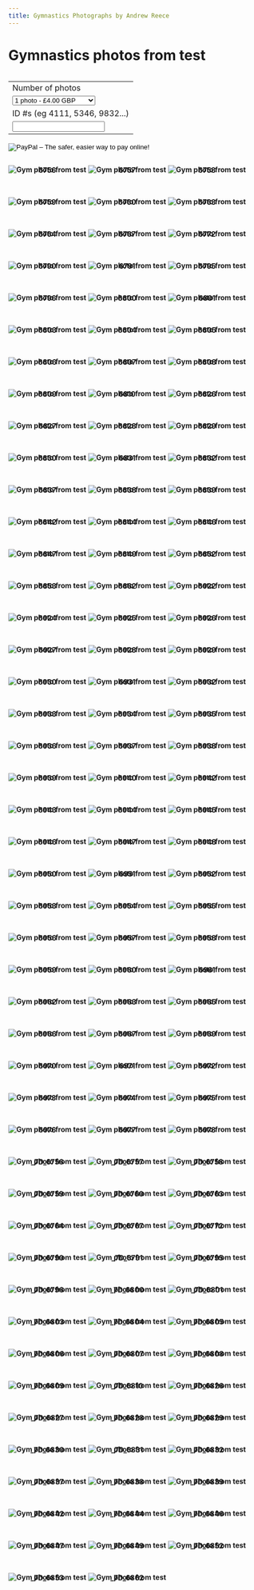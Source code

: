 ```yaml
---
title: Gymnastics Photographs by Andrew Reece
---
```

<link href='/style.css' rel='stylesheet'/>
<style>
p{display: inline-block; text-align: center; font-weight: bold; margin-bottom: 2rem}
img{margin-bottom: -1rem;}
form{display: inline-block;}
.markdown-body{text-align: center;}
</style>
<h1>Gymnastics photos from test</h1>
<div id='paypal-form'>
<form action='https://www.paypal.com/cgi-bin/webscr' method='post' target='_top'>
<input type='hidden' name='cmd' value='_s-xclick'>
<input type='hidden' name='hosted_button_id' value='TZVZSSM5635N8'>
<table>
<tr><td><input type='hidden' name='on0' value='Number of photos'>Number of photos</td></tr><tr><td><select name='os0'>
<option value='1'>1 photo - £4.00 GBP</option>
<option value='2'>2 photos - £7.00 GBP</option>
<option value='3'>3 photos - £10.00 GBP</option>
<option value='5'>5 photos - £15.00 GBP</option>
<option value='8'>8 photos - £20.00 GBP</option>
<option value='10'>10 photos - £24.00 GBP</option>
<option value='15'>15 photos - £35.00 GBP</option>
<option value='20'>20 photos - £42.00 GBP</option>
</select> </td></tr>
<tr><td><input type='hidden' name='on1' value='ID #s (eg 4111, 5346, 9832...)'>ID #s (eg 4111, 5346, 9832...)</td></tr><tr><td><input type='text' name='os1' maxlength='200'></td></tr>
</table>
<input type='hidden' name='currency_code' value='GBP'>
<input type='image' src='https://www.paypalobjects.com/en_GB/i/btn/btn_buynow_SM.gif' border='0' name='submit' alt='PayPal – The safer, easier way to pay online!'>
<img alt='' border='0' src='https://www.paypalobjects.com/en_GB/i/scr/pixel.gif' width='1' height='1'>
</form>
</div>

![Gym photo from test](https://github.com/azmr/portfolio/raw/master/gymphotos/test/6756.jpg)  
6756

![Gym photo from test](https://github.com/azmr/portfolio/raw/master/gymphotos/test/6757.jpg)  
6757

![Gym photo from test](https://github.com/azmr/portfolio/raw/master/gymphotos/test/6758.jpg)  
6758

![Gym photo from test](https://github.com/azmr/portfolio/raw/master/gymphotos/test/6759.jpg)  
6759

![Gym photo from test](https://github.com/azmr/portfolio/raw/master/gymphotos/test/6760.jpg)  
6760

![Gym photo from test](https://github.com/azmr/portfolio/raw/master/gymphotos/test/6763.jpg)  
6763

![Gym photo from test](https://github.com/azmr/portfolio/raw/master/gymphotos/test/6764.jpg)  
6764

![Gym photo from test](https://github.com/azmr/portfolio/raw/master/gymphotos/test/6767.jpg)  
6767

![Gym photo from test](https://github.com/azmr/portfolio/raw/master/gymphotos/test/6772.jpg)  
6772

![Gym photo from test](https://github.com/azmr/portfolio/raw/master/gymphotos/test/6790.jpg)  
6790

![Gym photo from test](https://github.com/azmr/portfolio/raw/master/gymphotos/test/6791.jpg)  
6791

![Gym photo from test](https://github.com/azmr/portfolio/raw/master/gymphotos/test/6795.jpg)  
6795

![Gym photo from test](https://github.com/azmr/portfolio/raw/master/gymphotos/test/6796.jpg)  
6796

![Gym photo from test](https://github.com/azmr/portfolio/raw/master/gymphotos/test/6800.jpg)  
6800

![Gym photo from test](https://github.com/azmr/portfolio/raw/master/gymphotos/test/6801.jpg)  
6801

![Gym photo from test](https://github.com/azmr/portfolio/raw/master/gymphotos/test/6803.jpg)  
6803

![Gym photo from test](https://github.com/azmr/portfolio/raw/master/gymphotos/test/6804.jpg)  
6804

![Gym photo from test](https://github.com/azmr/portfolio/raw/master/gymphotos/test/6805.jpg)  
6805

![Gym photo from test](https://github.com/azmr/portfolio/raw/master/gymphotos/test/6806.jpg)  
6806

![Gym photo from test](https://github.com/azmr/portfolio/raw/master/gymphotos/test/6807.jpg)  
6807

![Gym photo from test](https://github.com/azmr/portfolio/raw/master/gymphotos/test/6808.jpg)  
6808

![Gym photo from test](https://github.com/azmr/portfolio/raw/master/gymphotos/test/6809.jpg)  
6809

![Gym photo from test](https://github.com/azmr/portfolio/raw/master/gymphotos/test/6810.jpg)  
6810

![Gym photo from test](https://github.com/azmr/portfolio/raw/master/gymphotos/test/6826.jpg)  
6826

![Gym photo from test](https://github.com/azmr/portfolio/raw/master/gymphotos/test/6827.jpg)  
6827

![Gym photo from test](https://github.com/azmr/portfolio/raw/master/gymphotos/test/6828.jpg)  
6828

![Gym photo from test](https://github.com/azmr/portfolio/raw/master/gymphotos/test/6829.jpg)  
6829

![Gym photo from test](https://github.com/azmr/portfolio/raw/master/gymphotos/test/6830.jpg)  
6830

![Gym photo from test](https://github.com/azmr/portfolio/raw/master/gymphotos/test/6831.jpg)  
6831

![Gym photo from test](https://github.com/azmr/portfolio/raw/master/gymphotos/test/6832.jpg)  
6832

![Gym photo from test](https://github.com/azmr/portfolio/raw/master/gymphotos/test/6837.jpg)  
6837

![Gym photo from test](https://github.com/azmr/portfolio/raw/master/gymphotos/test/6838.jpg)  
6838

![Gym photo from test](https://github.com/azmr/portfolio/raw/master/gymphotos/test/6839.jpg)  
6839

![Gym photo from test](https://github.com/azmr/portfolio/raw/master/gymphotos/test/6842.jpg)  
6842

![Gym photo from test](https://github.com/azmr/portfolio/raw/master/gymphotos/test/6844.jpg)  
6844

![Gym photo from test](https://github.com/azmr/portfolio/raw/master/gymphotos/test/6846.jpg)  
6846

![Gym photo from test](https://github.com/azmr/portfolio/raw/master/gymphotos/test/6847.jpg)  
6847

![Gym photo from test](https://github.com/azmr/portfolio/raw/master/gymphotos/test/6849.jpg)  
6849

![Gym photo from test](https://github.com/azmr/portfolio/raw/master/gymphotos/test/6852.jpg)  
6852

![Gym photo from test](https://github.com/azmr/portfolio/raw/master/gymphotos/test/6853.jpg)  
6853

![Gym photo from test](https://github.com/azmr/portfolio/raw/master/gymphotos/test/6862.jpg)  
6862

![Gym photo from test](https://github.com/azmr/portfolio/raw/master/gymphotos/test/6922.jpg)  
6922

![Gym photo from test](https://github.com/azmr/portfolio/raw/master/gymphotos/test/6924.jpg)  
6924

![Gym photo from test](https://github.com/azmr/portfolio/raw/master/gymphotos/test/6925.jpg)  
6925

![Gym photo from test](https://github.com/azmr/portfolio/raw/master/gymphotos/test/6926.jpg)  
6926

![Gym photo from test](https://github.com/azmr/portfolio/raw/master/gymphotos/test/6927.jpg)  
6927

![Gym photo from test](https://github.com/azmr/portfolio/raw/master/gymphotos/test/6928.jpg)  
6928

![Gym photo from test](https://github.com/azmr/portfolio/raw/master/gymphotos/test/6929.jpg)  
6929

![Gym photo from test](https://github.com/azmr/portfolio/raw/master/gymphotos/test/6930.jpg)  
6930

![Gym photo from test](https://github.com/azmr/portfolio/raw/master/gymphotos/test/6931.jpg)  
6931

![Gym photo from test](https://github.com/azmr/portfolio/raw/master/gymphotos/test/6932.jpg)  
6932

![Gym photo from test](https://github.com/azmr/portfolio/raw/master/gymphotos/test/6933.jpg)  
6933

![Gym photo from test](https://github.com/azmr/portfolio/raw/master/gymphotos/test/6934.jpg)  
6934

![Gym photo from test](https://github.com/azmr/portfolio/raw/master/gymphotos/test/6935.jpg)  
6935

![Gym photo from test](https://github.com/azmr/portfolio/raw/master/gymphotos/test/6936.jpg)  
6936

![Gym photo from test](https://github.com/azmr/portfolio/raw/master/gymphotos/test/6937.jpg)  
6937

![Gym photo from test](https://github.com/azmr/portfolio/raw/master/gymphotos/test/6938.jpg)  
6938

![Gym photo from test](https://github.com/azmr/portfolio/raw/master/gymphotos/test/6939.jpg)  
6939

![Gym photo from test](https://github.com/azmr/portfolio/raw/master/gymphotos/test/6940.jpg)  
6940

![Gym photo from test](https://github.com/azmr/portfolio/raw/master/gymphotos/test/6942.jpg)  
6942

![Gym photo from test](https://github.com/azmr/portfolio/raw/master/gymphotos/test/6943.jpg)  
6943

![Gym photo from test](https://github.com/azmr/portfolio/raw/master/gymphotos/test/6944.jpg)  
6944

![Gym photo from test](https://github.com/azmr/portfolio/raw/master/gymphotos/test/6945.jpg)  
6945

![Gym photo from test](https://github.com/azmr/portfolio/raw/master/gymphotos/test/6946.jpg)  
6946

![Gym photo from test](https://github.com/azmr/portfolio/raw/master/gymphotos/test/6947.jpg)  
6947

![Gym photo from test](https://github.com/azmr/portfolio/raw/master/gymphotos/test/6948.jpg)  
6948

![Gym photo from test](https://github.com/azmr/portfolio/raw/master/gymphotos/test/6950.jpg)  
6950

![Gym photo from test](https://github.com/azmr/portfolio/raw/master/gymphotos/test/6951.jpg)  
6951

![Gym photo from test](https://github.com/azmr/portfolio/raw/master/gymphotos/test/6952.jpg)  
6952

![Gym photo from test](https://github.com/azmr/portfolio/raw/master/gymphotos/test/6953.jpg)  
6953

![Gym photo from test](https://github.com/azmr/portfolio/raw/master/gymphotos/test/6954.jpg)  
6954

![Gym photo from test](https://github.com/azmr/portfolio/raw/master/gymphotos/test/6955.jpg)  
6955

![Gym photo from test](https://github.com/azmr/portfolio/raw/master/gymphotos/test/6956.jpg)  
6956

![Gym photo from test](https://github.com/azmr/portfolio/raw/master/gymphotos/test/6957.jpg)  
6957

![Gym photo from test](https://github.com/azmr/portfolio/raw/master/gymphotos/test/6958.jpg)  
6958

![Gym photo from test](https://github.com/azmr/portfolio/raw/master/gymphotos/test/6959.jpg)  
6959

![Gym photo from test](https://github.com/azmr/portfolio/raw/master/gymphotos/test/6960.jpg)  
6960

![Gym photo from test](https://github.com/azmr/portfolio/raw/master/gymphotos/test/6961.jpg)  
6961

![Gym photo from test](https://github.com/azmr/portfolio/raw/master/gymphotos/test/6962.jpg)  
6962

![Gym photo from test](https://github.com/azmr/portfolio/raw/master/gymphotos/test/6963.jpg)  
6963

![Gym photo from test](https://github.com/azmr/portfolio/raw/master/gymphotos/test/6965.jpg)  
6965

![Gym photo from test](https://github.com/azmr/portfolio/raw/master/gymphotos/test/6966.jpg)  
6966

![Gym photo from test](https://github.com/azmr/portfolio/raw/master/gymphotos/test/6967.jpg)  
6967

![Gym photo from test](https://github.com/azmr/portfolio/raw/master/gymphotos/test/6969.jpg)  
6969

![Gym photo from test](https://github.com/azmr/portfolio/raw/master/gymphotos/test/6970.jpg)  
6970

![Gym photo from test](https://github.com/azmr/portfolio/raw/master/gymphotos/test/6971.jpg)  
6971

![Gym photo from test](https://github.com/azmr/portfolio/raw/master/gymphotos/test/6972.jpg)  
6972

![Gym photo from test](https://github.com/azmr/portfolio/raw/master/gymphotos/test/6973.jpg)  
6973

![Gym photo from test](https://github.com/azmr/portfolio/raw/master/gymphotos/test/6974.jpg)  
6974

![Gym photo from test](https://github.com/azmr/portfolio/raw/master/gymphotos/test/6975.jpg)  
6975

![Gym photo from test](https://github.com/azmr/portfolio/raw/master/gymphotos/test/6976.jpg)  
6976

![Gym photo from test](https://github.com/azmr/portfolio/raw/master/gymphotos/test/6977.jpg)  
6977

![Gym photo from test](https://github.com/azmr/portfolio/raw/master/gymphotos/test/6978.jpg)  
6978

![Gym photo from test](https://github.com/azmr/portfolio/raw/master/gymphotos/test/_7D_6756.jpg)  
_7D_6756

![Gym photo from test](https://github.com/azmr/portfolio/raw/master/gymphotos/test/_7D_6757.jpg)  
_7D_6757

![Gym photo from test](https://github.com/azmr/portfolio/raw/master/gymphotos/test/_7D_6758.jpg)  
_7D_6758

![Gym photo from test](https://github.com/azmr/portfolio/raw/master/gymphotos/test/_7D_6759.jpg)  
_7D_6759

![Gym photo from test](https://github.com/azmr/portfolio/raw/master/gymphotos/test/_7D_6760.jpg)  
_7D_6760

![Gym photo from test](https://github.com/azmr/portfolio/raw/master/gymphotos/test/_7D_6763.jpg)  
_7D_6763

![Gym photo from test](https://github.com/azmr/portfolio/raw/master/gymphotos/test/_7D_6764.jpg)  
_7D_6764

![Gym photo from test](https://github.com/azmr/portfolio/raw/master/gymphotos/test/_7D_6767.jpg)  
_7D_6767

![Gym photo from test](https://github.com/azmr/portfolio/raw/master/gymphotos/test/_7D_6772.jpg)  
_7D_6772

![Gym photo from test](https://github.com/azmr/portfolio/raw/master/gymphotos/test/_7D_6790.jpg)  
_7D_6790

![Gym photo from test](https://github.com/azmr/portfolio/raw/master/gymphotos/test/_7D_6791.jpg)  
_7D_6791

![Gym photo from test](https://github.com/azmr/portfolio/raw/master/gymphotos/test/_7D_6795.jpg)  
_7D_6795

![Gym photo from test](https://github.com/azmr/portfolio/raw/master/gymphotos/test/_7D_6796.jpg)  
_7D_6796

![Gym photo from test](https://github.com/azmr/portfolio/raw/master/gymphotos/test/_7D_6800.jpg)  
_7D_6800

![Gym photo from test](https://github.com/azmr/portfolio/raw/master/gymphotos/test/_7D_6801.jpg)  
_7D_6801

![Gym photo from test](https://github.com/azmr/portfolio/raw/master/gymphotos/test/_7D_6803.jpg)  
_7D_6803

![Gym photo from test](https://github.com/azmr/portfolio/raw/master/gymphotos/test/_7D_6804.jpg)  
_7D_6804

![Gym photo from test](https://github.com/azmr/portfolio/raw/master/gymphotos/test/_7D_6805.jpg)  
_7D_6805

![Gym photo from test](https://github.com/azmr/portfolio/raw/master/gymphotos/test/_7D_6806.jpg)  
_7D_6806

![Gym photo from test](https://github.com/azmr/portfolio/raw/master/gymphotos/test/_7D_6807.jpg)  
_7D_6807

![Gym photo from test](https://github.com/azmr/portfolio/raw/master/gymphotos/test/_7D_6808.jpg)  
_7D_6808

![Gym photo from test](https://github.com/azmr/portfolio/raw/master/gymphotos/test/_7D_6809.jpg)  
_7D_6809

![Gym photo from test](https://github.com/azmr/portfolio/raw/master/gymphotos/test/_7D_6810.jpg)  
_7D_6810

![Gym photo from test](https://github.com/azmr/portfolio/raw/master/gymphotos/test/_7D_6826.jpg)  
_7D_6826

![Gym photo from test](https://github.com/azmr/portfolio/raw/master/gymphotos/test/_7D_6827.jpg)  
_7D_6827

![Gym photo from test](https://github.com/azmr/portfolio/raw/master/gymphotos/test/_7D_6828.jpg)  
_7D_6828

![Gym photo from test](https://github.com/azmr/portfolio/raw/master/gymphotos/test/_7D_6829.jpg)  
_7D_6829

![Gym photo from test](https://github.com/azmr/portfolio/raw/master/gymphotos/test/_7D_6830.jpg)  
_7D_6830

![Gym photo from test](https://github.com/azmr/portfolio/raw/master/gymphotos/test/_7D_6831.jpg)  
_7D_6831

![Gym photo from test](https://github.com/azmr/portfolio/raw/master/gymphotos/test/_7D_6832.jpg)  
_7D_6832

![Gym photo from test](https://github.com/azmr/portfolio/raw/master/gymphotos/test/_7D_6837.jpg)  
_7D_6837

![Gym photo from test](https://github.com/azmr/portfolio/raw/master/gymphotos/test/_7D_6838.jpg)  
_7D_6838

![Gym photo from test](https://github.com/azmr/portfolio/raw/master/gymphotos/test/_7D_6839.jpg)  
_7D_6839

![Gym photo from test](https://github.com/azmr/portfolio/raw/master/gymphotos/test/_7D_6842.jpg)  
_7D_6842

![Gym photo from test](https://github.com/azmr/portfolio/raw/master/gymphotos/test/_7D_6844.jpg)  
_7D_6844

![Gym photo from test](https://github.com/azmr/portfolio/raw/master/gymphotos/test/_7D_6846.jpg)  
_7D_6846

![Gym photo from test](https://github.com/azmr/portfolio/raw/master/gymphotos/test/_7D_6847.jpg)  
_7D_6847

![Gym photo from test](https://github.com/azmr/portfolio/raw/master/gymphotos/test/_7D_6849.jpg)  
_7D_6849

![Gym photo from test](https://github.com/azmr/portfolio/raw/master/gymphotos/test/_7D_6852.jpg)  
_7D_6852

![Gym photo from test](https://github.com/azmr/portfolio/raw/master/gymphotos/test/_7D_6853.jpg)  
_7D_6853

![Gym photo from test](https://github.com/azmr/portfolio/raw/master/gymphotos/test/_7D_6862.jpg)  
_7D_6862

